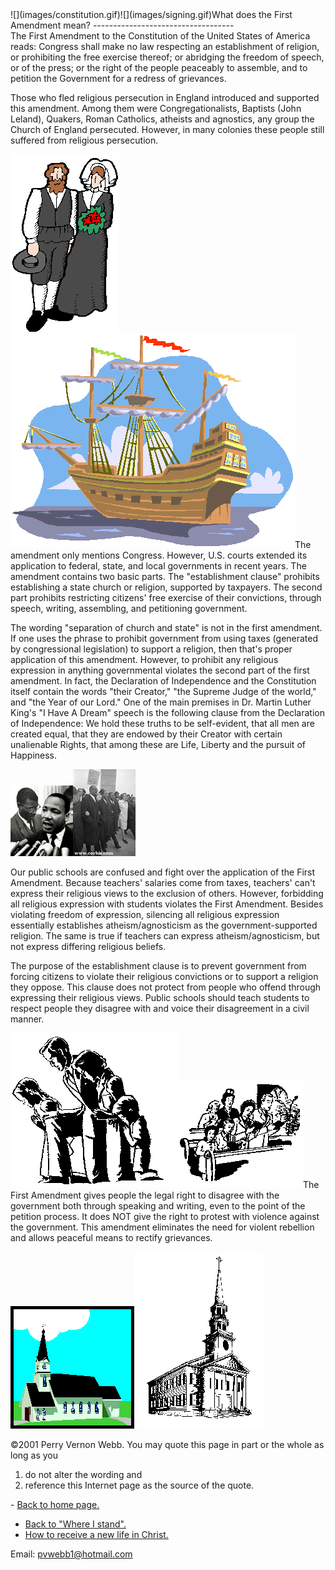  <head> <title>First Amendment</title> <meta content="IE=9" http-equiv="X-UA-Compatible"></meta> <link href="css/page_style.css" rel="stylesheet" type="text/css"></link> </head><body><div class="page_style">  ![](images/constitution.gif)![](images/signing.gif)What does the First Amendment mean?
-----------------------------------

<div class="p">The First Amendment to the Constitution of the United States of America reads: Congress shall make no law respecting an establishment of religion, or prohibiting the free exercise thereof; or abridging the freedom of speech, or of the press; or the right of the people peaceably to assemble, and to petition the Government for a redress of grievances.

 Those who fled religious persecution in England introduced and supported this amendment. Among them were Congregationalists, Baptists (John Leland), Quakers, Roman Catholics, atheists and agnostics, any group the Church of England persecuted. However, in many colonies these people still suffered from religious persecution.</div> ![](images/puritansmall.gif)![](images/ship.gif)The amendment only mentions Congress. However, U.S. courts extended its application to federal, state, and local governments in recent years. The amendment contains two basic parts. The "establishment clause" prohibits establishing a state church or religion, supported by taxpayers. The second part prohibits restricting citizens' free exercise of their convictions, through speech, writing, assembling, and petitioning government.

<div class="p">The wording "separation of church and state" is not in the first amendment. If one uses the phrase to prohibit government from using taxes (generated by congressional legislation) to support a religion, then that's proper application of this amendment. However, to prohibit any religious expression in anything governmental violates the second part of the first amendment. In fact, the Declaration of Independence and the Constitution itself contain the words "their Creator," "the Supreme Judge of the world," and "the Year of our Lord." One of the main premises in Dr. Martin Luther King's "I Have A Dream" speech is the following clause from the Declaration of Independence: We hold these truths to be self-evident, that all men are created equal, that they are endowed by their Creator with certain unalienable Rights, that among these are Life, Liberty and the pursuit of Happiness.

 ![](images/mlkspeeches.gif)![](images/mlkmarchers.jpg)</div>Our public schools are confused and fight over the application of the First Amendment. Because teachers' salaries come from taxes, teachers' can't express their religious views to the exclusion of others. However, forbidding all religious expression with students violates the First Amendment. Besides violating freedom of expression, silencing all religious expression essentially establishes atheism/agnosticism as the government-supported religion. The same is true if teachers can express atheism/agnosticism, but not express differing religious beliefs.

The purpose of the establishment clause is to prevent government from forcing citizens to violate their religious convictions or to support a religion they oppose. This clause does not protect from people who offend through expressing their religious views. Public schools should teach students to respect people they disagree with and voice their disagreement in a civil manner.

 ![](images/praying.gif)![](images/worship.gif)The First Amendment gives people the legal right to disagree with the government both through speaking and writing, even to the point of the petition process. It does NOT give the right to protest with violence against the government. This amendment eliminates the need for violent rebellion and allows peaceful means to rectify grievances.

 ![](images/church2.gif)![](images/churchsmall.gif)<div class="copy">©2001 Perry Vernon Webb. You may quote this page in part or the whole as long as you
 1) do not alter the wording and
 2) reference this Internet page as the source of the quote.</div> </div>- [Back to home page.](index.md)
- [Back to "Where I stand".](stance.md)
- [How to receive a new life in Christ.](gospel.md)

Email: [pvwebb1@hotmail.com](mailto:pvwebb1@hotmail.com)

